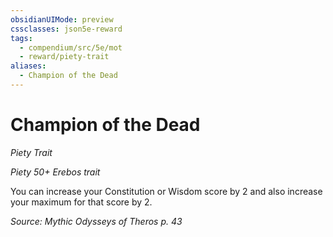 ```yaml
---
obsidianUIMode: preview
cssclasses: json5e-reward
tags:
  - compendium/src/5e/mot
  - reward/piety-trait
aliases:
  - Champion of the Dead
---
```

# Champion of the Dead
*Piety Trait*  

*Piety 50+ Erebos trait*

You can increase your Constitution or Wisdom score by 2 and also increase your maximum for that score by 2.

*Source: Mythic Odysseys of Theros p. 43*